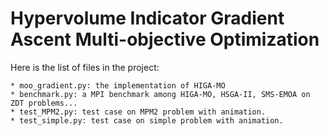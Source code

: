 # Hypervolume Indicator Gradient Ascent Multi-objective Optimization

Here is the list of files in the project:

    * moo_gradient.py: the implementation of HIGA-MO
    * benchmark.py: a MPI benchmark among HIGA-MO, HSGA-II, SMS-EMOA on ZDT problems...
    * test_MPM2.py: test case on MPM2 problem with animation.
    * test_simple.py: test case on simple problem with animation.